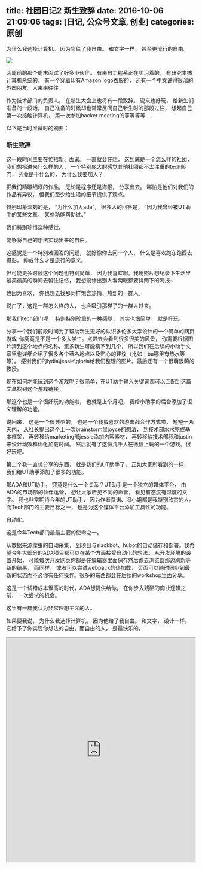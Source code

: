 title: 社团日记2 新生致辞
date: 2016-10-06 21:09:06
tags: [日记, 公众号文章, 创业]
categories: 原创
---

为什么我选择计算机。 因为它给了我自由。 和文字一样， 甚至更流行的自由。

<!-- more -->

<img src="http://ww3.sinaimg.cn/large/801b780agw1f8jfpjll14j20j60ao3z8.jpg" style="display: block; margin: 0 auto;">

两周前的那个周末面试了好多小伙伴。 有来自工程系正在实习着的， 有研究生搞计算机系统的， 有一个穿着印有Amazon logo衣服的， 还有一个中文说得很溜的外国朋友。人来来往往。

作为技术部门的负责人， 在新生大会上也将有一段致辞。 说来也好玩， 给新生们准备的一段话， 自己准备的时候却也常常反问自己新生时的那段过往， 想起自己第一次接触计算机， 第一次参加hacker meeting的等等等等...

以下是当时准备时的摘要：

### 新生致辞


这一段时间主要在忙招新、面试。 一直就会在想， 这到底是一个怎么样的社团， 我们想招进来什么样的人， 一个特别庞大的感觉其他社团都不太注重的tech部门， 究竟是干什么的， 为什么我要加入？

把我们精雕细琢的作品， 无论是程序还是海报， 分享出去。 哪怕是他们对我们的作品有异议， 但我们至少给生活的细节提供了观点。

特别印象深刻的是， “为什么加入ada“， 很多人的回答是， ”因为我曾经被UT助手的某些文章， 某些功能帮助过。”

我们特别珍惜这种感觉。

能够将自己的想法实现出来的自由。

这感觉是一个特别难回答的问题， 就好像你去问一个人， 什么是喜欢跑东跑西去摄影， 抑或什么才是旅行的意义。

但可能更多时候这个问题也特别简单， 因为我喜欢啊。我用照片想纪录下生活里最美最美的瞬间去留住记忆， 我想设计出别人看两眼都要抖两下的海报~

也因为喜欢， 你也想去找那同样饱含热情、热烈的一群人。

说白了，这是一群怎么样的人， 也会吸引那样子的一群人过来。

那我们tech部门呢， 特别特别珍重的一种感觉， 其实也恨简单， 就是好玩。

分享一个我们前段时间为了帮助新生更好的认识多伦多大学设计的一个简单的网页游戏-你究竟是不是一个多大学生。点进去会看到很多很美的风景， 你需要根据图片猜到这个地点的名称。蛮多新生可能猜不到几个， 所以我们在后续的小助手文章里也详细介绍了很多各个著名地点以及贴心的建议（比如：ba哪里有热水等等）。 感谢我们的lydia\\jessie\\gloria给我们整理的图片。最后还有一个很萌很萌的教授。

现在如何才能玩到这个游戏呢？很简单，在UT助手输入关键词都可以匹配到这篇文章找到这个游戏链接。

那这个也是一个很好玩的功能啦， 也就是上个月吧， 我给小助手的后台添加了语义理解的功能。

说回来， 这是一个很典型的， 也是一个我蛮喜欢的游击战合作方式啦， 短短一两天内， 从社长提出这个上一次brainstorm里joyce的想法， 到技术部水水完成基本框架， 再转移给marketing部jessie添加内容素材， 再转移给技术部我和justin来设计动效和优化加载时间。 然后就有了这份几千人在微信上玩的一个游戏。很好玩吧。

第二个我一直想分享的东西， 就是我们的UT助手了， 正如大家所看到的一样， 我们给UT助手添加了很多的功能。

那ADA和UT助手， 究竟是什么一个关系？UT助手是一个独立的媒体平台， 由ADA的市场部的伙伴运营， 想让大家听见不同的声音， 看见有态度有温度的文字。 我也非常期待今年的UT助手， 因为作者费诺、冯小姐都是我特别欣赏的人。而Tech部门的主要目标之一， 也是为这个媒体平台添加工具性的功能。

自动化。

这是今年Tech部门最最主要的使命之一。

从数据来源爬虫的自动采集， 到项目与slackbot、hubot的自动储存和部署。我希望今年大部分的ADA项目都可以在某个方面接受自动化的想法。 从开发环境的设置开始， 可能每次开发网页你都是在编辑器里面保存然后跑去浏览器那边刷新等新的结果， 而同样， 或者可以尝试webpack的热加载， 页面可以随时同步到最新的状态而不必你有任何操作。很多的东西都会在后续的workshop里面分享。

这是一个试错成本很高的时代，ADA想提供给你， 在你步入残酷的商业逻辑之前， 一次尝试的机会。

这里有一群我认为非常理想主义的人。

如果要我说， 为什么我选择计算机。 因为他给了我自由。 和文字， 设计一样。它给予了你实现你想法的自由。而自由的人， 是最快乐的。

<div class="full-image" markdown='1'>
  <iframe src="http://chocoluffy.com/ADA2016/" width="100%" height="600px">
    <p>Your browser does not support iframes.</p>
  </iframe>
</div>